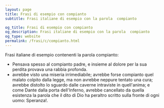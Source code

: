 ```yaml
---
layout: page
title: Frasi di esempio con compianto 
subtitle: Frasi italiane di esempio con la parola  compianto

og_title: Frasi di esempio con compianto 
og_description: Frasi italiane di esempio con la parola  compianto
og_type: website
permalink: /frasi/c/compianto.html
---
```


Frasi italiane di esempio contenenti la parola compianto:


- Pensava spesso al compianto padre, e insieme al dolore per la sua perdita provava una rabbia profonda.
- avrebbe visto una miseria irrimediabile; avrebbe forse compianto quel malato colpito dalla legge, ma non avrebbe neppure tentato una cura; avrebbe distolto lo sguardo dalle caverne intraviste in quell'anima; e come Dante dalla porta dell'Inferno, avrebbe cancellato da quella esistenza la parola che il dito di Dio ha peraltro scritto sulla fronte di ogni uomo: Speranza!.
